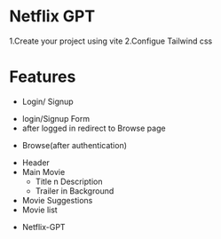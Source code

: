 # Netflix GPT

1.Create your project using vite
2.Configue Tailwind css 


# Features

* Login/ Signup
 - login/Signup Form
 - after logged in redirect to Browse page
* Browse(after authentication)
 - Header
 - Main Movie
    - Title n Description
    - Trailer in Background
 - Movie Suggestions
 - Movie list
* Netflix-GPT